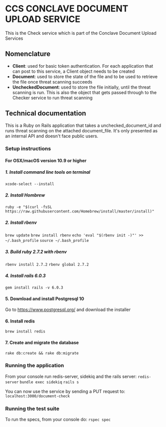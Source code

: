 # CCS CONCLAVE DOCUMENT UPLOAD SERVICE
This is the Check service which is part of the Conclave Document Upload Services

## Nomenclature

- **Client**: used for basic token authentication. For each application that can post to this service, a Client object needs to be created
- **Document**: used to store the state of the file and to be used to retrieve the file once threat scanning succeeds
- **UncheckedDocument**: used to store the file initially, until the threat scanning is run. This is also the object that gets passed through to the Checker service to run threat scanning

## Technical documentation

This is a Ruby on Rails application that takes a unchecked_document_id and runs threat scanning on the attached document_file. It's only presented as an internal API and doesn't face public users.

### Setup instructions
#### For OSX/macOS version 10.9 or higher

##### 1. Install command line tools on terminal

`xcode-select --install`

##### 2. Install Hombrew

`ruby -e "$(curl -fsSL https://raw.githubusercontent.com/Homebrew/install/master/install)"`

##### 2. Install rbenv

`brew update`
`brew install rbenv`
`echo 'eval "$(rbenv init -)"' >> ~/.bash_profile`
`source ~/.bash_profile`

##### 3. Build ruby 2.7.2 with rbenv

`rbenv install 2.7.2`
`rbenv global 2.7.2`

##### 4. Install rails 6.0.3
`gem install rails -v 6.0.3`

#### 5. Download and install Postgresql 10
Go to https://www.postgresql.org/ and download the installer

#### 6. Install redis
`brew install redis`

#### 7. Create and migrate the database
`rake db:create && rake db:migrate`

### Running the application

From your console run redis-server, sidekiq and the rails server:
`redis-server`
`bundle exec sidekiq`
`rails s`

You can now use the service by sending a PUT request to: `localhost:3000/document-check`

### Running the test suite

To run the specs, from your console do:
`rspec spec`
